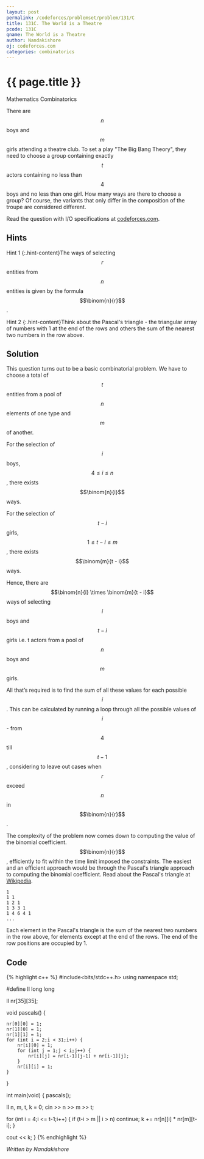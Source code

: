 ```yaml
---
layout: post
permalink: /codeforces/problemset/problem/131/C
title: 131C. The World is a Theatre
pcode: 131C
qname: The World is a Theatre
author: Nandakishore
oj: codeforces.com
categories: combinatorics
---
```


{{ page.title }}
================

<span class="tag-boxed">Mathematics</span>
<span class="tag-boxed">Combinatorics</span>

There are $$n$$ boys and $$m$$ girls attending a theatre club. To set a play "The Big Bang Theory", they need to choose a group containing exactly $$t$$ actors containing no less than $$4$$ boys and no less than one girl. How many ways are there to choose a group? Of course, the variants that only differ in the composition of the troupe are considered different.

Read the question with I/O specifications at [codeforces.com](https://codeforces.com/problemset/problem/131/C/).

Hints
-----

<a class="hint-button">Hint 1</a>
{:.hint-content}The ways of selecting $$r$$ entities from $$n$$ entities is given by the formula $$\binom{n}{r}$$.

<a class="hint-button">Hint 2</a>
{:.hint-content}Think about the Pascal's triangle - the triangular array of numbers with 1 at the end of the rows and others the sum of the nearest two numbers in the row above.

Solution
--------

This question turns out to be a basic combinatorial problem. We have to choose a total of $$t$$ entities from a pool of $$n$$ elements of one type and $$m$$ of another. 

For the selection of $$i$$ boys, $$4 \leq i \leq n$$, there exists $$\binom{n}{i}$$ ways. 

For the selection of $$t - i$$ girls, $$1 \leq t-i \leq m$$, there exists $$\binom{m}{t - i}$$ ways.

Hence, there are $$\binom{n}{i} \times \binom{m}{t - i}$$ ways of selecting $$i$$ boys and $$t-i$$ girls i.e. t actors from a pool of $$n$$ boys and $$m$$ girls.

All that’s required is to find the sum of all these values for each possible $$i$$. This can be calculated by running a loop through all the possible values of $$i$$ - from $$4$$ till $$t - 1$$, considering to leave out cases when $$r$$ exceed $$n$$ in $$\binom{n}{r}$$.

The complexity of the problem now comes down to computing the value of the binomial coefficient. $$\binom{n}{r}$$, efficiently to fit within the time limit imposed the constraints. The easiest and an efficient approach would be through the Pascal's triangle approach to computing the binomial coefficient. Read about the Pascal's triangle at [Wikipedia](https://en.wikipedia.org/wiki/Pascal%27s_triangle). 

~~~
1
1 1
1 2 1
1 3 3 1
1 4 6 4 1
...
~~~

Each element in the Pascal's triangle is the sum of the nearest two numbers in the row above, for elements except at the end of the rows. The end of the row positions are occupied by 1. 


Code
----

{% highlight c++ %}
#include<bits/stdc++.h>
using namespace std;

#define ll long long

ll nr[35][35];

void pascals() {

	nr[0][0] = 1;
	nr[1][0] = 1;
	nr[1][1] = 1;
	for (int i = 2;i < 31;i++) {
		nr[i][0] = 1;
		for (int j = 1;j < i;j++) {
			nr[i][j] = nr[i-1][j-1] + nr[i-1][j];
		}
		nr[i][i] = 1;
	}
}

int main(void) {
	pascals();

  ll n, m, t, k = 0;
  cin >> n >> m >> t;

  for (int i = 4;i <= t-1;i++) {
    if (t-i > m || i > n) continue;
    k += nr[n][i] * nr[m][t-i];
  }
  
  cout << k;
}
{% endhighlight %}

*Written by Nandakishore*
